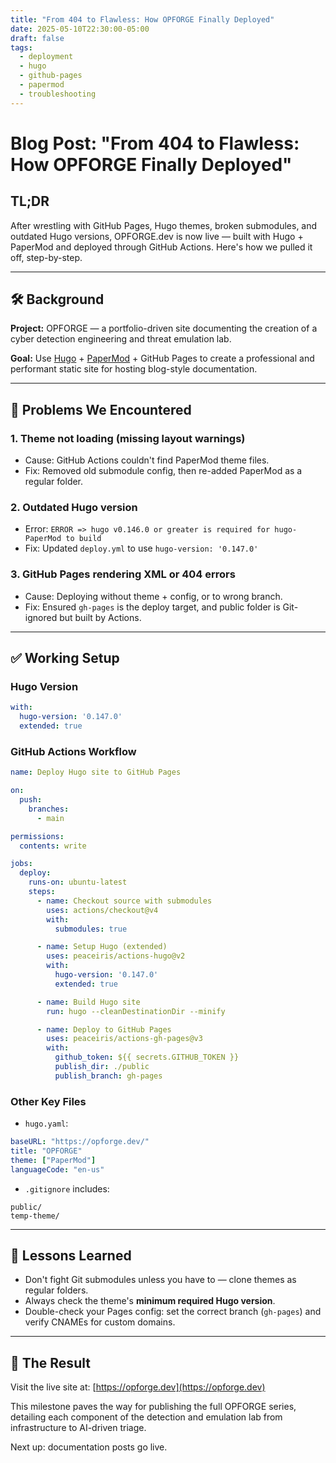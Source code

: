 ```yaml
---
title: "From 404 to Flawless: How OPFORGE Finally Deployed"
date: 2025-05-10T22:30:00-05:00
draft: false
tags:
  - deployment
  - hugo
  - github-pages
  - papermod
  - troubleshooting
---
```



# Blog Post: "From 404 to Flawless: How OPFORGE Finally Deployed"

## TL;DR

After wrestling with GitHub Pages, Hugo themes, broken submodules, and outdated Hugo versions, OPFORGE.dev is now live — built with Hugo + PaperMod and deployed through GitHub Actions. Here's how we pulled it off, step-by-step.

---

## 🛠️ Background

**Project:** OPFORGE — a portfolio-driven site documenting the creation of a cyber detection engineering and threat emulation lab.

**Goal:** Use [Hugo](https://gohugo.io/) + [PaperMod](https://github.com/adityatelange/hugo-PaperMod) + GitHub Pages to create a professional and performant static site for hosting blog-style documentation.

---

## 🚧 Problems We Encountered

### 1. **Theme not loading (missing layout warnings)**

* Cause: GitHub Actions couldn't find PaperMod theme files.
* Fix: Removed old submodule config, then re-added PaperMod as a regular folder.

### 2. **Outdated Hugo version**

* Error: `ERROR => hugo v0.146.0 or greater is required for hugo-PaperMod to build`
* Fix: Updated `deploy.yml` to use `hugo-version: '0.147.0'`

### 3. **GitHub Pages rendering XML or 404 errors**

* Cause: Deploying without theme + config, or to wrong branch.
* Fix: Ensured `gh-pages` is the deploy target, and public folder is Git-ignored but built by Actions.

---

## ✅ Working Setup

### Hugo Version

```yaml
with:
  hugo-version: '0.147.0'
  extended: true
```

### GitHub Actions Workflow

```yaml
name: Deploy Hugo site to GitHub Pages

on:
  push:
    branches:
      - main

permissions:
  contents: write

jobs:
  deploy:
    runs-on: ubuntu-latest
    steps:
      - name: Checkout source with submodules
        uses: actions/checkout@v4
        with:
          submodules: true

      - name: Setup Hugo (extended)
        uses: peaceiris/actions-hugo@v2
        with:
          hugo-version: '0.147.0'
          extended: true

      - name: Build Hugo site
        run: hugo --cleanDestinationDir --minify

      - name: Deploy to GitHub Pages
        uses: peaceiris/actions-gh-pages@v3
        with:
          github_token: ${{ secrets.GITHUB_TOKEN }}
          publish_dir: ./public
          publish_branch: gh-pages
```

### Other Key Files

* `hugo.yaml`:

```yaml
baseURL: "https://opforge.dev/"
title: "OPFORGE"
theme: ["PaperMod"]
languageCode: "en-us"
```

* `.gitignore` includes:

```
public/
temp-theme/
```

---

## 🧠 Lessons Learned

* Don't fight Git submodules unless you have to — clone themes as regular folders.
* Always check the theme's **minimum required Hugo version**.
* Double-check your Pages config: set the correct branch (`gh-pages`) and verify CNAMEs for custom domains.

---

## 🎉 The Result

Visit the live site at: [https://opforge.dev](https://opforge.dev)

This milestone paves the way for publishing the full OPFORGE series, detailing each component of the detection and emulation lab from infrastructure to AI-driven triage.

Next up: documentation posts go live.
